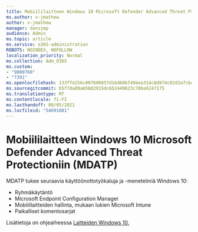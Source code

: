 ```yaml
---
title: Mobiililaitteen Windows 10 Microsoft Defender Advanced Threat Protectioniin (MDATP)
ms.author: v-jmathew
author: v-jmathew
manager: dansimp
audience: Admin
ms.topic: article
ms.service: o365-administration
ROBOTS: NOINDEX, NOFOLLOW
localization_priority: Normal
ms.collection: Adm_O365
ms.custom:
- "9000760"
- "7391"
ms.openlocfilehash: 133ff4256c007600857d16d60bf494ea314c8d874c02d3afcbc3ff1a29b9c802
ms.sourcegitcommit: b5f7da89a650d2915dc652449623c78be6247175
ms.translationtype: MT
ms.contentlocale: fi-FI
ms.lasthandoff: 08/05/2021
ms.locfileid: "54091081"
---
```

# <a name="onboard-a-windows-10-device-to-microsoft-defender-advanced-threat-protection-mdatp"></a>Mobiililaitteen Windows 10 Microsoft Defender Advanced Threat Protectioniin (MDATP)

MDATP tukee seuraavia käyttöönottotyökaluja ja -menetelmiä Windows 10:

- Ryhmäkäytäntö
- Microsoft Endpoint Configuration Manager
- Mobiililaitteiden hallinta, mukaan lukien Microsoft Intune
- Paikalliset komentosarjat

Lisätietoja on ohjeaiheessa [Laitteiden Windows 10.](https://go.microsoft.com/fwlink/?linkid=2143460)
